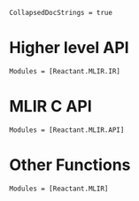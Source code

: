 ```@meta
CollapsedDocStrings = true
```

# Higher level API

```@autodocs
Modules = [Reactant.MLIR.IR]
```

# MLIR C API

```@autodocs
Modules = [Reactant.MLIR.API]
```

# Other Functions

```@autodocs
Modules = [Reactant.MLIR]
```

